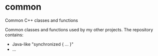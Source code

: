 # common
Common C++ classes and functions

Common classes and functions used by my other projects. The repository contains:
* Java-like "synchronized { ... }"
* ...

